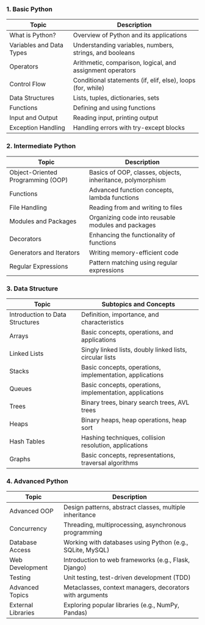 
### 1. Basic Python

| Topic                    | Description                                                 |
|--------------------------|-------------------------------------------------------------|
| What is Python?          | Overview of Python and its applications                     |
| Variables and Data Types | Understanding variables, numbers, strings, and booleans     |
| Operators                | Arithmetic, comparison, logical, and assignment operators   |
| Control Flow             | Conditional statements (if, elif, else), loops (for, while) |
| Data Structures          | Lists, tuples, dictionaries, sets                           |
| Functions                | Defining and using functions                                |
| Input and Output         | Reading input, printing output                              |
| Exception Handling       | Handling errors with try-except blocks                      |

### 2. Intermediate Python

| Topic                             | Description                                                |
|-----------------------------------|------------------------------------------------------------|
| Object-Oriented Programming (OOP) | Basics of OOP, classes, objects, inheritance, polymorphism |
| Functions                         | Advanced function concepts, lambda functions               |
| File Handling                     | Reading from and writing to files                          |
| Modules and Packages              | Organizing code into reusable modules and packages         |
| Decorators                        | Enhancing the functionality of functions                   |
| Generators and Iterators          | Writing memory-efficient code                              |
| Regular Expressions               | Pattern matching using regular expressions                 |

### 3. Data Structure
| Topic                           | Subtopics and Concepts                                   |
|---------------------------------|----------------------------------------------------------|
| Introduction to Data Structures | Definition, importance, and characteristics              |
| Arrays                          | Basic concepts, operations, and applications             |
| Linked Lists                    | Singly linked lists, doubly linked lists, circular lists |
| Stacks                          | Basic concepts, operations, implementation, applications |
| Queues                          | Basic concepts, operations, implementation, applications |
| Trees                           | Binary trees, binary search trees, AVL trees             |
| Heaps                           | Binary heaps, heap operations, heap sort                 |
| Hash Tables                     | Hashing techniques, collision resolution, applications   |
| Graphs                          | Basic concepts, representations, traversal algorithms    |

### 4. Advanced Python

| Topic              | Description                                               |
|--------------------|-----------------------------------------------------------|
| Advanced OOP       | Design patterns, abstract classes, multiple inheritance   |
| Concurrency        | Threading, multiprocessing, asynchronous programming      |
| Database Access    | Working with databases using Python (e.g., SQLite, MySQL) |
| Web Development    | Introduction to web frameworks (e.g., Flask, Django)      |
| Testing            | Unit testing, test-driven development (TDD)               |
| Advanced Topics    | Metaclasses, context managers, decorators with arguments  |
| External Libraries | Exploring popular libraries (e.g., NumPy, Pandas)         |
